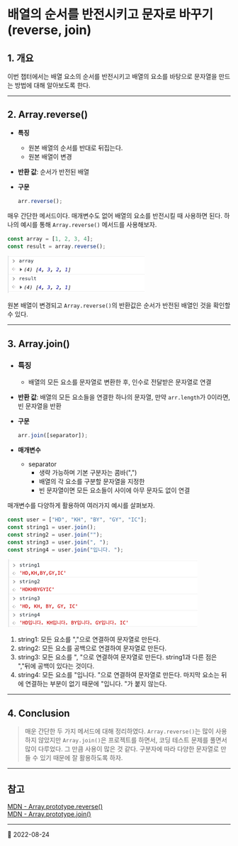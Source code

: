 # 배열의 순서를 반전시키고 문자로 바꾸기(reverse, join)

## 1. 개요

이번 챕터에서는 배열 요소의 순서를 반전시키고 배열의 요소를 바탕으로 문자열을 만드는 방법에 대해 알아보도록 한다.

***

## 2. Array.reverse()

* **특징**
  * 원본 배열의 순서를 반대로 뒤집는다.
  * 원본 배열이 변경
* **반환 값**: 순서가 반전된 배열
*   **구문**

    ```javascript
    arr.reverse();
    ```

매우 간단한 메서드이다. 매개변수도 없어 배열의 요소를 반전시킬 때 사용하면 된다. 하나의 예시를 통해 `Array.reverse()` 메서드를 사용해보자.

```javascript
const array = [1, 2, 3, 4];
const result = array.reverse();
```

![reverse 1](../../image/JS/ArrayMethod/ReverseJoin/reverse1.png)

원본 배열이 변경되고 `Array.reverse()`의 반환값은 순서가 반전된 배열인 것을 확인할 수 있다.

***

## 3. Array.join()

* ### **특징**
  * 배열의 모든 요소를 문자열로 변환한 후, 인수로 전달받은 문자열로 연결
* **반환 값**: 배열의 모든 요소들을 연결한 하나의 문자열, 만약 `arr.length`가 0이라면, 빈 문자열을 반환
*   **구문**

    ```javascript
    arr.join([separator]);
    ```
* **매개변수**
  * separator
    * 생략 가능하며 기본 구분자는 콤바(",")
    * 배열의 각 요소를 구분할 문자열을 지정한
    * 빈 문자열이면 모든 요소들이 사이에 아무 문자도 없이 연결

매개변수를 다양하게 활용하여 여러가지 예시를 살펴보자.

```javascript
const user = ["HD", "KH", "BY", "GY", "IC"];
const string1 = user.join();
const string2 = user.join("");
const string3 = user.join(", ");
const string4 = user.join("입니다. ");
```

![join 1](../../image/JS/ArrayMethod/ReverseJoin/join1.png)

1. string1: 모든 요소를 ","으로 연결하여 문자열로 만든다.
2. string2: 모든 요소를 공백으로 연결하여 문자열로 만든다.
3. string3: 모든 요소를 ", "으로 연결하여 문자열로 만든다. string1과 다른 점은 ","뒤에 공백이 있다는 것이다.
4. string4: 모든 요소를 "입니다. "으로 연결하여 문자열로 만든다. 마지막 요소는 뒤에 연결하는 부분이 없기 때문에 "입니다. "가 붙지 않는다.

***

## 4. Conclusion

> 매운 간단한 두 가지 메서드에 대해 정리하였다. `Array.reverse()`는 많이 사용하지 않았지만 `Array.join()`은 프로젝트를 하면서, 코딩 테스트 문제를 풀면서 많이 다루었다. 그 만큼 사용이 많은 것 같다. 구분자에 따라 다양한 문자열로 만들 수 있기 때문에 잘 활용하도록 하자.

***

## 참고

[MDN - Array.prototype.reverse()](https://developer.mozilla.org/ko/docs/Web/JavaScript/Reference/Global\_Objects/Array/reverse)\
[MDN - Array.prototype.join()](https://developer.mozilla.org/ko/docs/Web/JavaScript/Reference/Global\_Objects/Array/join)

***

📅 2022-08-24
